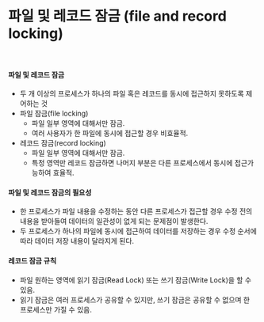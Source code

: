 # 파일 및 레코드 잠금 (file and record locking)

<br>

#### 파일 및 레코드 잠금
- 두 개 이상의 프로세스가 하나의 파일 혹은 레코드를 동시에 접근하지 못하도록 제어하는 것
- 파일 잠금(file locking) 
  - 파일 일부 영역에 대해서만 잠금.
  - 여러 사용자가 한 파일에 동시에 접근할 경우 비효율적.
- 레코드 잠금(record locking)
  - 파일 일부 영역에 대해서만 잠금.
  - 특정 영역만 레코드 잠금하면 나머지 부분은 다른 프로세스에서 동시에 접근가능하여 효율적.

#### 파일 및 레코드 잠금의 필요성
- 한 프로세스가 파일 내용을 수정하는 동안 다른 프로세스가 접근할 경우 수정 전의 내용을 받아들여 데이터의 일관성이 없게 되는 문제점이 발생한다. 
- 두 프로세스가 하나의 파일에 동시에 접근하여 데이터를 저장하는 경우 수정 순서에 따라 데이터 저장 내용이 달라지게 된다. 

 
 #### 레코드 잠금 규칙
 - 파일 원하는 영역에 읽기 잠금(Read Lock) 또는 쓰기 잠금(Write Lock)을 할 수 있음.
 - 읽기 잠금은 여러 프로세스가 공유할 수 있지만, 쓰기 잠금은 공유할 수 없으며 한 프로세스만 가질 수 있음.
   
